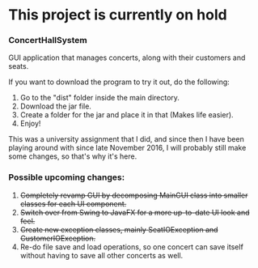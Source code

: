 This project is currently on hold
======

### ConcertHallSystem
GUI application that manages concerts, along with their customers and seats.

If you want to download the program to try it out, do the following:

1. Go to the "dist" folder inside the main directory.
2. Download the jar file.
3. Create a folder for the jar and place it in that (Makes life easier).
4. Enjoy!

This was a university assignment that I did, and since then I have been playing around with since late November 2016, I will probably still make some changes, so that's why it's here.

### Possible upcoming changes:

1. ~~Completely revamp GUI by decomposing MainGUI class into smaller classes for each UI component.~~ 
2. ~~Switch over from Swing to JavaFX for a more up-to-date UI look and feel.~~
3. ~~Create new exception classes, mainly SeatIOException and CustomerIOException.~~
4. Re-do file save and load operations, so one concert can save itself without having to save all other concerts as well.
